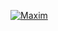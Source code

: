 [![Maxim](http://img.youtube.com/vi/qtDJcNwSn_s/0.jpg)](http://www.youtube.com/watch?v=qtDJcNwSn_s "Maxim Introduction")
